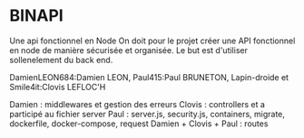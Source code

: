 # BINAPI
Une api fonctionnel en Node
On doit pour le projet créer une API fonctionnel en node de manière sécurisée et organisée.
Le but est d'utiliser sollenelement du back end.

DamienLEON684:Damien LEON, Paul415:Paul BRUNETON, Lapin-droide et Smile4it:Clovis LEFLOC'H

Damien : middlewares et gestion des erreurs
Clovis : controllers et a participé au fichier server
Paul : server.js, security.js, containers, migrate, dockerfile, docker-compose, request
Damien + Clovis + Paul : routes
